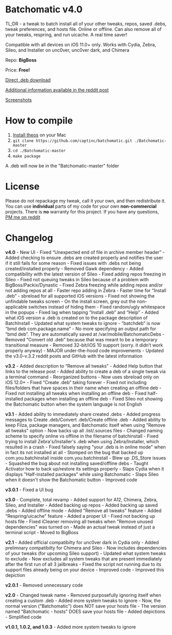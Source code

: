 # Batchomatic v4.0
TL;DR - a tweak to batch install all of your other tweaks, repos, saved .debs, tweak preferences, and hosts file. Online or offline. Can also remove all of your tweaks, respring, and run uicache. A real time saver!

Compatible with all devices on iOS 11.0+ only. Works with Cydia, Zebra, Sileo, and Installer on unc0ver, unc0ver dark, and Chimera

Repo: **BigBoss**

Price: **Free!**

[Direct .deb download](https://github.com/captinc/batchomatic/releases/download/v4.0/com.captinc.batchomatic.deb)

[Additional information available in the reddit post](https://www.reddit.com/r/jailbreak/comments/cqarr6/release_batchomatic_v30_on_bigboss_batch_install/)

[Screenshots](https://imgur.com/a/lmu8jtY)

# How to compile
1. [Install theos](https://github.com/theos/theos/wiki/Installation-macOS) on your Mac
2. `git clone https://github.com/captinc/batchomatic.git ./Batchomatic-master`
3. `cd ./Batchomatic-master`
4. `make package`

A .deb will now be in the "Batchomatic-master" folder

# License
Please do not repackage my tweak, call it your own, and then redistribute it. You can use **individual** parts of my code for your own **non-commercial** projects. There is **no** warranty for this project. If you have any questions, [PM me on reddit](https://reddit.com/u/captinc37)

# Changelog
**v4.0**
    - New UI
    - Fixed “Unexpected end of file in archive member header”
    - Added checking to ensure .debs are created properly and notifies the user if it still fails for some reason
    - Fixed issues with .debs not being created/installed properly
    - Removed Gawk dependency
    - Added compatibility with the latest version of Sileo
    - Fixed adding repos freezing in Sileo
    - Fixed not queuing tweaks in Sileo because of a problem with BigBoss/Packix/Dynastic
    - Fixed Zebra freezing while adding repos and/or not adding repos at all
    - Faster repo adding in Zebra
    - Faster time for “Install .deb”
    - sbreload for all supported iOS versions
    - Fixed not showing the unfindable tweaks screen
    - On the install screen, grey out the non-applicable switches instead of hiding them
    - Fixed random/ugly whitespace in the popups
    - Fixed lag when tapping “Install .deb” and “Help”
    - Added what iOS version a .deb is created on to the package description of BatchInstall
    - Updated what system tweaks to ignore
    - “batchdeb” is now “bmd deb com.package.name”
    - No more specifying an output path for “bmd deb”. They are automatically saved at /var/mobile/BatchomaticDebs
    - Removed “Convert old .deb” because that was meant to be a temporary transitional measure
    - Removed 32-bit/iOS 10 support (sorry. it didn’t work properly anyway)
    - MAJOR under-the-hood code improvements
    - Updated the v3.0-v.3.2 reddit posts and GitHub with the latest information

**v3.2**
    - Added description to “Remove all tweaks”
    - Added Help button that links to the release post
    - Added ability to create a deb of a single tweak via a terminal command
    - Reorganized buttons
    - Now uses sbreload only on iOS 12.0+
    - Fixed “Create .deb” taking forever
    - Fixed not including files/folders that have spaces in their name when creating an offline deb
    - Fixed not installing all tweaks when installing an offline deb
    - Fixed half-installed packages when installing an offline deb
    - Fixed Sileo not showing the Batchomatic button when the system language is not English

**v3.1**
    - Added ability to immediately share created .debs
    - Added progress messages to Create .deb/Convert .deb/Create offline .deb
    - Added ability to keep Filza, package managers, and Batchomatic itself when using "Remove all tweaks" option
    - Now backs up all .list/.sources files
    - Changed naming scheme to specify online vs offline in the filename of batchinstall
    - Fixed trying to install Zebra's/Installer's .deb when using Zebra/Installer, which resulted in a crash
    - Fixed falsely saying "your .deb is in online mode" when in fact its not installed at all
    - Stomped on the bug that backed up com.you.batchinstall inside com.you.batchinstall
    - Blew up .DS_Store issues
    - Squashed the bug about not installing saved/offline debs
    - Taught Activator how to back up/restore its settings properly
    - Slaps Cydia when it displays "Half-installed packages" while using Batchomatic
    - Slaps Sileo when it doesn't show the Batchomatic button
    - Improved code

**v3.0.1**
    - Fixed a UI bug

**v3.0**
    - Complete, total revamp
    - Added support for A12, Chimera, Zebra, Sileo, and Installer
    - Added backing up repos
    - Added backing up saved .debs
    - Added offline mode
    - Added "Remove all tweaks" feature
    - Added "Respring/uicache" feature
    - Added a proper UI
    - Fixed not backing up hosts file
    - Fixed iCleaner removing all tweaks when "Remove unused dependencies" was turned on
    - Made an actual tweak instead of just a terminal script
    - Moved to BigBoss

**v2.1**
    - Added official compatibilty for unc0ver dark in Cydia only
    - Added prelimnary compatibilty for Chimera and Sileo
    - Now includes dependencies of your tweaks (for upcoming Sileo support)
    - Updated what system tweaks to exclude
    - Now excludes all system tweaks that are present immediately after the first run of all 3 jailbreaks
    - Fixed the script not running due to its support files already being on your device
    - Improved code
    - Improved this depiction

**v2.0.1**
    - Removed unnecessary code

**v2.0**
    - Changed tweak name
    - Removed purposefully ignoring itself when creating a custom .deb
    - Added more system tweaks to ignore
    - Now, the normal version ("Batchomatic") does NOT save your hosts file
    - The version named "Batchomatic - hosts" DOES save your hosts file
    - Added depictions
    - Simplified code

**v1.0.1, 1.0.2, and 1.0.3**
    - Added more system tweaks to ignore
